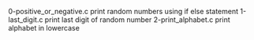 0-positive_or_negative.c print random numbers using if else statement
1-last_digit.c print last digit of random number
2-print_alphabet.c print alphabet in lowercase
